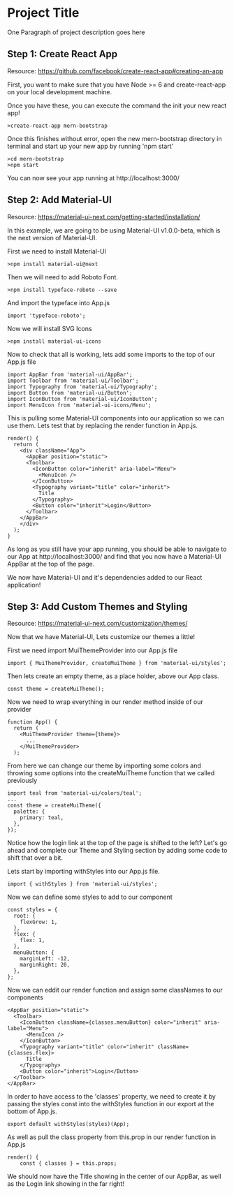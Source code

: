 # Project Title

One Paragraph of project description goes here

## Step 1: Create React App

Resource: https://github.com/facebook/create-react-app#creating-an-app

First, you want to make sure that you have Node >= 6 and create-react-app on your local development machine.

Once you have these, you can execute the command the init your new react app!
```
>create-react-app mern-bootstrap
```

Once this finishes without error, open the new mern-bootstrap directory in terminal and start up your new app by running 'npm start'
```
>cd mern-bootstrap
>npm start
```

You can now see your app running at http://localhost:3000/

## Step 2: Add Material-UI
Resource: https://material-ui-next.com/getting-started/installation/

In this example, we are going to be using Material-UI v1.0.0-beta, which is the next version of Material-UI.

First we need to install Material-UI
```
>npm install material-ui@next
```

Then we will need to add Roboto Font.  
```
>npm install typeface-roboto --save
```
And import the typeface into App.js
```
import 'typeface-roboto';
```

Now we will install SVG Icons
```
>npm install material-ui-icons
```

Now to check that all is working, lets add some imports to the top of our App.js file
```
import AppBar from 'material-ui/AppBar';
import Toolbar from 'material-ui/Toolbar';
import Typography from 'material-ui/Typography';
import Button from 'material-ui/Button';
import IconButton from 'material-ui/IconButton';
import MenuIcon from 'material-ui-icons/Menu';
```

This is pulling some Material-UI components into our application so we can use them.  Lets test that by replacing the render function in App.js.
```
render() {
  return (
    <div className="App">
      <AppBar position="static">
      <Toolbar>
        <IconButton color="inherit" aria-label="Menu">
          <MenuIcon />
        </IconButton>
        <Typography variant="title" color="inherit">
          Title
        </Typography>
        <Button color="inherit">Login</Button>
      </Toolbar>
    </AppBar>
    </div>
  );
}
```

As long as you still have your app running, you should be able to navigate to our App at http://localhost:3000/ and find that you now have a Material-UI AppBar at the top of the page.  

We now have Material-UI and it's dependencies added to our React application!

## Step 3: Add Custom Themes and Styling
Resource: https://material-ui-next.com/customization/themes/

Now that we have Material-UI, Lets customize our themes a little!

First we need import MuiThemeProvider into our App.js file
```
import { MuiThemeProvider, createMuiTheme } from 'material-ui/styles';
```

Then lets create an empty theme, as a place holder, above our App class.
```
const theme = createMuiTheme();
```

Now we need to wrap everything in our render method inside of our provider
```
function App() {
  return (
    <MuiThemeProvider theme={theme}>
      ...
    </MuiThemeProvider>
  );
```

From here we can change our theme by importing some colors and throwing some options into the createMuiTheme function that we called previously
```
import teal from 'material-ui/colors/teal';
...
const theme = createMuiTheme({
  palette: {
    primary: teal,
  },
});
```

Notice how the login link at the top of the page is shifted to the left?  Let's go ahead and complete our Theme and Styling section by adding some code to shift that over a bit.

Lets start by importing withStyles into our App.js file.
```
import { withStyles } from 'material-ui/styles';
```

Now we can define some styles to add to our component
```
const styles = {
  root: {
    flexGrow: 1,
  },
  flex: {
    flex: 1,
  },
  menuButton: {
    marginLeft: -12,
    marginRight: 20,
  },
};
```

Now we can eddit our render function and assign some classNames to our components
```
<AppBar position="static">
  <Toolbar>
    <IconButton className={classes.menuButton} color="inherit" aria-label="Menu">
      <MenuIcon />
    </IconButton>
    <Typography variant="title" color="inherit" className={classes.flex}>
      Title
    </Typography>
    <Button color="inherit">Login</Button>
  </Toolbar>
</AppBar>
```

In order to have access to the 'classes' property, we need to create it by passing the styles const into the withStyles function in our export at the bottom of App.js.
```
export default withStyles(styles)(App);
```
As well as pull the class property from this.prop in our render function in App.js
```
render() {
    const { classes } = this.props;
```

We should now have the Title showing in the center of our AppBar, as well as the Login link showing in the far right!